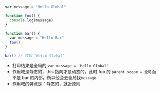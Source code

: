 ```js
var message = "Hello Global"

function foo() {
  console.log(message)
}

function bar() {
  var message = "Hello Bar"
  foo()
}

bar() // 打印 "Hello Global"
```

- 打印结果是全局的 `var message = 'Hello Global'`
- 作用域是静态的，this 指向才是动态的，此时 foo 的 `parent scope = 全局`而不是 bar 的内部，所以他会去全局找`message`
- 作用域的特点是：静态的，就近原则
